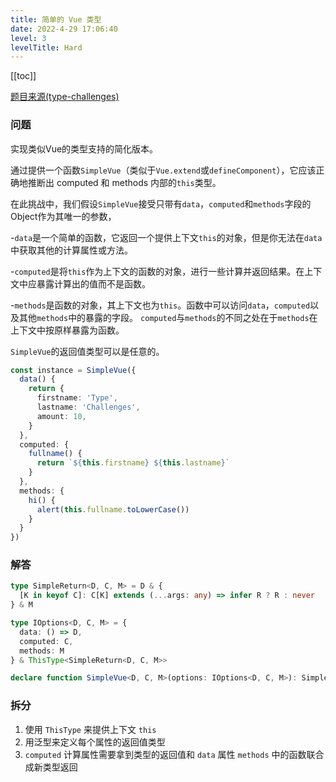```yaml
---
title: 简单的 Vue 类型
date: 2022-4-29 17:06:40
level: 3
levelTitle: Hard
---
```


[[toc]]

[题目来源(type-challenges)](https://github.com/type-challenges/type-challenges/blob/main/questions/00006-hard-simple-vue/README.zh-CN.md)

### 问题

实现类似Vue的类型支持的简化版本。

通过提供一个函数`SimpleVue`（类似于`Vue.extend`或`defineComponent`），它应该正确地推断出 computed 和 methods 内部的`this`类型。

在此挑战中，我们假设`SimpleVue`接受只带有`data`，`computed`和`methods`字段的Object作为其唯一的参数，

-`data`是一个简单的函数，它返回一个提供上下文`this`的对象，但是你无法在`data`中获取其他的计算属性或方法。

-`computed`是将`this`作为上下文的函数的对象，进行一些计算并返回结果。在上下文中应暴露计算出的值而不是函数。

-`methods`是函数的对象，其上下文也为`this`。函数中可以访问`data`，`computed`以及其他`methods`中的暴露的字段。 `computed`与`methods`的不同之处在于`methods`在上下文中按原样暴露为函数。

`SimpleVue`的返回值类型可以是任意的。

```typescript
const instance = SimpleVue({
  data() {
    return {
      firstname: 'Type',
      lastname: 'Challenges',
      amount: 10,
    }
  },
  computed: {
    fullname() {
      return `${this.firstname} ${this.lastname}`
    }
  },
  methods: {
    hi() {
      alert(this.fullname.toLowerCase())
    }
  }
})
```

### 解答

```typescript
type SimpleReturn<D, C, M> = D & {
  [K in keyof C]: C[K] extends (...args: any) => infer R ? R : never
} & M

type IOptions<D, C, M> = {
  data: () => D,
  computed: C,
  methods: M
} & ThisType<SimpleReturn<D, C, M>>

declare function SimpleVue<D, C, M>(options: IOptions<D, C, M>): SimpleReturn<D, C, M>
```

### 拆分

1. 使用 `ThisType` 来提供上下文 `this`
2. 用泛型来定义每个属性的返回值类型
3. `computed` 计算属性需要拿到类型的返回值和 `data` 属性 `methods` 中的函数联合成新类型返回
